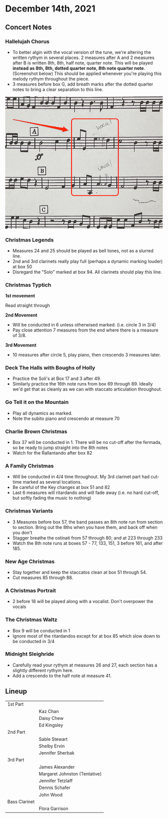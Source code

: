 # December 14th, 2021

## Concert Notes

### Hallelujah Chorus

- To better algin with the vocal version of the tune, we're altering the written rythym in several places. 2 measures after A and 2 measures after B is written 8th, 8th, half note, quarter note. This will be played **instead as 8th, 8th, dotted quarter note, 8th note quarter note**. (Screenshot below) This should be applied whenever you're playing this melody rythym throughout the piece.
- 3 measures before box G, add breath marks after the dotted quarter notes to bring a clear separation to this line.

<img src="images/hallelujah_isb.png">

### Christmas Legends

- Measures 24 and 25 should be played as bell tones, not as a slurred line.
- 2nd and 3rd clarinets really play full (perhaps a dynamic marking louder) at box 50
- Disregard the "Solo" marked at box 94. All clarinets should play this line.

### Christmas Typtich

**1st movement**

Read straight through

**2nd Movement**

- Will be conducted in 6 unless otherwised marked. (i.e. circle 3 in 3/4)
- Pay close attention 7 measures from the end where there is a measure of 3/8.

**3rd Movement**

- 10 measures after circle 5, play piano, then crescendo 3 measures later.

### Deck The Halls with Boughs of Holly

- Practice the Soli's at Box 17 and 3 after 49.
- Similarly practice the 16th note runs from box 69 through 89. Ideally we'd get that as cleanly as we can with staccato articulation throughout.

### Go Tell it on the Mountain

- Play all dynamics as marked.
- Note the subito piano and crescendo at measure 70

### Charlie Brown Christmas

- Box 37 will be conducted in 1. There will be no cut-off after the fermada, so be ready to jump straight into the 8th notes
- Watch for the Rallantando after box 82

### A Family Christmas

- Will be conducted in 4/4 time throughout. My 3rd clarinet part had cut-time marked as several locations.
- Be careful of the Key changes at box 51 and 82
- Last 6 measures will ritardando and will fade away (i.e. no hard cut-off, but softly fading the music to nothing)

### Christmas Variants

- 3 Measures before box 57, the band passes an 8th note run from section to section. Bring out the 8ths when you have them, and back off when you don't
- Stagger breathe the ostinati from 57 through 80; and at 223 through 233
- Watch the 8th note runs at boxes 57 - 77, 133, 151, 3 before 161, and after 185.

### New Age Christmas

- Stay together and keep the staccatos clean at box 51 through 54.
- Cut measures 85 through 88.

### A Christmas Portrait

- 2 before 18 will be played along with a vocalist. Don't overpower the vocals

### The Christmas Waltz

- Box 9 will be conducted in 1
- Ignore most of the ritardandos except for at box 85 which slow down to be conducted in 3/4

### Midnight Sleighride

- Carefully read your rythym at measures 26 and 27, each section has a slightly different rythym here.
- Add a crescendo to the half note at measure 41.

## Lineup

|               |                               |
| ------------- | ----------------------------- |
| 1st Part      |                               |
|               | Kaz Chan                      |
|               | Daisy Chew                    |
|               | Ed Kingsley                   |
| 2nd Part      |                               |
|               | Sable Stewart                 |
|               | Shelby Ervin                  |
|               | Jennifer Sherbak              |
| 3rd Part      |                               |
|               | James Alexander               |
|               | Margaret Johnston (Tentative) |
|               | Jennifer Tetzlaff             |
|               | Dennis Schafer                |
|               | John Wood                     |
| Bass Clarinet |                               |
|               | Flora Garrison                |
